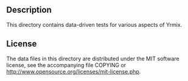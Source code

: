 Description
------------

This directory contains data-driven tests for various aspects of Yrmix.

License
--------

The data files in this directory are distributed under the MIT software
license, see the accompanying file COPYING or
http://www.opensource.org/licenses/mit-license.php.

